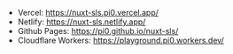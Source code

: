 - Vercel: https://nuxt-sls.pi0.vercel.app/
- Netlify: https://nuxt-sls.netlify.app/
- Github Pages: https://pi0.github.io/nuxt-sls/
- Cloudflare Workers: https://playground.pi0.workers.dev/
